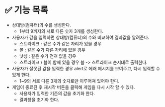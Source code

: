 # ✅ 기능 목록 
- 상대방(컴퓨터)의 수를 생성한다.
    - 1부터 9까지의 서로 다른 숫자 3개를 생성한다. 
- 사용자가 값을 입력하면 상대방(컴퓨터)의 수와 비교하여 결과값을 알려준다.
    - 스트라이크 : 같은 수가 같은 자리가 있을 경우
    - 볼 : 같은 수가 다른 자리에 있을 경우
    - 낫싱 : 같은 수가 전혀 없을 경우
    - 스트라이크 / 볼이 함께 있을 경우 볼 -> 스트라이크 순서대로 출력한다. 
- 사용자가 잘못된 값을 입력한 경우 alert로 에러 메시지를 보여주고, 다시 입력할 수 있게 한다.
    - 1~9의 서로 다른 3개의 숫자로만 이루어져 있어야 한다. 
- 게임이 종료된 후 재시작 버튼을 클릭해 게임을 다시 시작 할 수 있다.
    - 사용자가 입력한 기존의 값을 초기화 한다.
    - 결과창을 초기화 한다. 